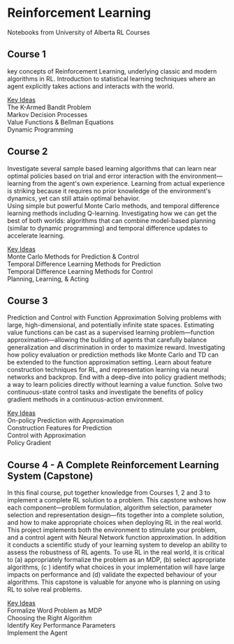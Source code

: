 # Reinforcement Learning
 Notebooks from University of Alberta RL Courses

## Course 1
key concepts of Reinforcement Learning, underlying classic and modern algorithms in RL. 
Introduction to statistical learning techniques where an agent explicitly takes actions and interacts with the world. 


<ins>Key Ideas</ins>  
The K-Armed Bandit Problem  
Markov Decision Processes  
Value Functions & Bellman Equations  
Dynamic Programming


## Course 2
Investigate several sample based learning algorithms that can learn near optimal policies based on trial and error interaction with the environment—learning from the agent's own experience. Learning from actual experience is striking because it requires no prior knowledge of the environment's dynamics, yet can still attain optimal behavior.  
Using simple but powerful Monte Carlo methods, and temporal difference learning methods including Q-learning. Investigating how we can get the best of both worlds: algorithms that can combine model-based planning (similar to dynamic programming) and temporal difference updates to accelerate learning.

<ins>Key Ideas</ins>  
Monte Carlo Methods for Prediction & Control  
Temporal Difference Learning Methods for Prediction  
Temporal Difference Learning Methods for Control  
Planning, Learning, & Acting  

## Course 3  
Prediction and Control with Function Approximation
Solving problems with large, high-dimensional, and potentially infinite state spaces. Estimating value functions can be cast as a supervised learning problem—function approximation—allowing the building of agents that carefully balance generalization and discrimination in order to maximize reward. Investigating how policy evaluation or prediction methods like Monte Carlo and TD can be extended to the function approximation setting. Learn about feature construction techniques for RL, and representation learning via neural networks and backprop. End with a deep-dive into policy gradient methods; a way to learn policies directly without learning a value function. Solve two continuous-state control tasks and investigate the benefits of policy gradient methods in a continuous-action environment. 

<ins>Key Ideas</ins>  
On-policy Prediction with Approximation  
Construction Features for Prediction  
Control with Approximation  
Policy Gradient  

## Course 4 - A Complete Reinforcement Learning System (Capstone)
In this final course, put together knowledge from Courses 1, 2 and 3 to implement a complete RL solution to a problem. This capstone wshows how each component—problem formulation, algorithm selection, parameter selection and representation design—fits together into a complete solution, and how to make appropriate choices when deploying RL in the real world. This project implements both the environment to stimulate your problem, and a control agent with Neural Network function approximation. In addition it conducts a scientific study of your learning system to develop an ability to assess the robustness of RL agents. To use RL in the real world, it is critical to (a) appropriately formalize the problem as an MDP, (b) select appropriate algorithms, (c ) identify what choices in your implementation will have large impacts on performance and (d) validate the expected behaviour of your algorithms. This capstone is valuable for anyone who is planning on using RL to solve real problems.

<ins>Key Ideas</ins>  
Formalize Word Problem as MDP  
Choosing the Right Algorithm  
Identify Key Performance Parameters  
Implement the Agent  
